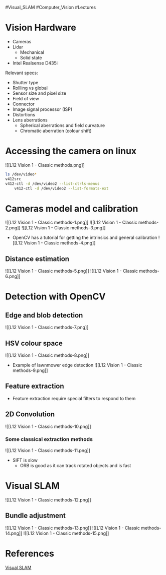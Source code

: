 #Visual_SLAM #Computer_Vision #Lectures
# Vision Hardware
- Cameras
- Lidar
	- Mechanical
	- Solid state
- Intel Realsense D435i

Relevant specs:
- Shutter type
- Rollling vs global
- Sensor size and pixel size
- Field of view
- Connector
- Image signal processor (ISP)
- Distortions
- Lens aberrations
	- Spherical aberrations and field curvature
	- Chromatic aberration (colour shift) 
# Accessing the camera on linux
![[L12 Vision 1 - Classic methods.png]]
```bash
ls /dev/video*
v412src
v412-ctl -d /dev/video2 --list-ctrls-menus
	v412-ctl -d /dev/video2 --list-formats-ext
```
# Cameras model and calibration
![[L12 Vision 1 - Classic methods-1.png]]
![[L12 Vision 1 - Classic methods-2.png]]
![[L12 Vision 1 - Classic methods-3.png]]
-  OpenCV has a tutorial for getting the intrinsics and general calibration
![[L12 Vision 1 - Classic methods-4.png]]
## Distance estimation
![[L12 Vision 1 - Classic methods-5.png]]
![[L12 Vision 1 - Classic methods-6.png]]
# Detection with OpenCV
## Edge and blob detection
![[L12 Vision 1 - Classic methods-7.png]]
## HSV colour space
![[L12 Vision 1 - Classic methods-8.png]]
- Example of lawnmower edge detection
![[L12 Vision 1 - Classic methods-9.png]]
## Feature extraction
- Feature extraction require special filters to respond to them
## 2D Convolution
![[L12 Vision 1 - Classic methods-10.png]]
### Some classical extraction methods
![[L12 Vision 1 - Classic methods-11.png]]
- SIFT is slow
	- ORB is good as it can track rotated objects and is fast
# Visual SLAM
![[L12 Vision 1 - Classic methods-12.png]]
## Bundle adjustment
![[L12 Vision 1 - Classic methods-13.png]]
![[L12 Vision 1 - Classic methods-14.png]]
![[L12 Vision 1 - Classic methods-15.png]]
# References
[Visual SLAM](https://medium.com/@dcasadoherraez/introduction-to-visual-slam-chapter-1-introduction-to-slam-a0211654bf0e)